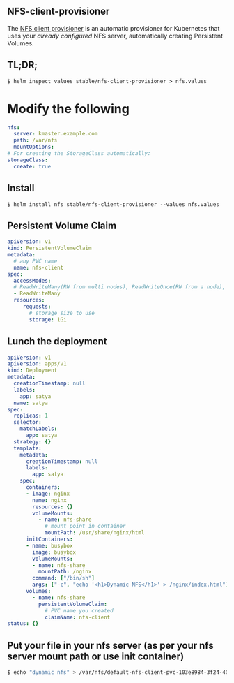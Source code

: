 ## NFS-client-provisioner

The [NFS client provisioner](https://github.com/kubernetes-incubator/external-storage/tree/master/nfs-client) is an automatic provisioner for Kubernetes that uses your *already configured* NFS server, automatically creating Persistent Volumes.

## TL;DR;

```console
$ helm inspect values stable/nfs-client-provisioner > nfs.values
```
# Modify the following
```yaml
nfs:
  server: kmaster.example.com
  path: /var/nfs
  mountOptions:
# For creating the StorageClass automatically:
storageClass:
  create: true
```

## Install

```console
$ helm install nfs stable/nfs-client-provisioner --values nfs.values
```

## Persistent Volume Claim

```yaml
apiVersion: v1
kind: PersistentVolumeClaim
metadata:
  # any PVC name
  name: nfs-client
spec:
  accessModes:
  # ReadWriteMany(RW from multi nodes), ReadWriteOnce(RW from a node), ReadOnlyMany(R from multi nodes)
  - ReadWriteMany
  resources:
     requests:
       # storage size to use
       storage: 1Gi
```

## Lunch the deployment

```yaml
apiVersion: v1
apiVersion: apps/v1
kind: Deployment
metadata:
  creationTimestamp: null
  labels:
    app: satya
  name: satya
spec:
  replicas: 1
  selector:
    matchLabels:
      app: satya
  strategy: {}
  template:
    metadata:
      creationTimestamp: null
      labels:
        app: satya
    spec:
      containers:
      - image: nginx
        name: nginx
        resources: {}
        volumeMounts:
          - name: nfs-share
            # mount point in container
            mountPath: /usr/share/nginx/html
      initContainers:
      - name: busybox
        image: busybox
        volumeMounts:
        - name: nfs-share
          mountPath: /nginx
        command: ["/bin/sh"]
        args: ["-c", "echo '<h1>Dynamic NFS</h1>' > /nginx/index.html"]
      volumes:
        - name: nfs-share
          persistentVolumeClaim:
            # PVC name you created
            claimName: nfs-client
status: {}
```

## Put your file in your nfs server (as per your nfs server mount path or use init container)

```sh
$ echo "dynamic nfs" > /var/nfs/default-nfs-client-pvc-103e8984-3f24-40a0-bc9d-d51c61d22685/index.html
```

